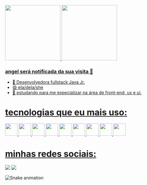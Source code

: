 <div>
<a href="https://github.com/angelmcastro">
<img height="180em" src="https://github-readme-stats.vercel.app/api?username=angelmcastro&show_icons=true&theme=dracula&include_all_commits=true&count_private=true"/>
<img height="180em" src="https://github-readme-stats.vercel.app/api/top-langs/?username=angelmcastro&layout=compact&langs_count=7&theme=dracula"/>
</div>


### angel será notificada da sua visita 👋


- 🌱 Desenvolvedora fullstack Java Jr.
- 😄 ela/dela/she
- 🤔 estudando para me especializar na área de front-end, ux e ui.

# tecnologias que eu mais uso:

<img src="https://cdn.jsdelivr.net/gh/devicons/devicon/icons/java/java-original-wordmark.svg" width="40" height="40"/> <img src="https://cdn.jsdelivr.net/gh/devicons/devicon/icons/css3/css3-original-wordmark.svg" width="40" height="40"/> <img src="https://cdn.jsdelivr.net/gh/devicons/devicon/icons/html5/html5-original-wordmark.svg" widht="40" height="40"/> <img src="https://cdn.jsdelivr.net/gh/devicons/devicon/icons/javascript/javascript-original.svg" widht="40" height="40"/> <img src="https://cdn.jsdelivr.net/gh/devicons/devicon/icons/mysql/mysql-original-wordmark.svg" widht="40" height="40"/> <img src="https://cdn.jsdelivr.net/gh/devicons/devicon/icons/react/react-original-wordmark.svg" widht="40" height="40"/> <img src="https://cdn.jsdelivr.net/gh/devicons/devicon/icons/spring/spring-original-wordmark.svg" widht="40" height="40"/> <img src="https://cdn.jsdelivr.net/gh/devicons/devicon/icons/typescript/typescript-original.svg" widht="40" height="40"/> <img src="https://cdn.jsdelivr.net/gh/devicons/devicon/icons/vscode/vscode-original.svg" widht="40" height="40"/> 
          
          
          
          
          
          
          
 # minhas redes sociais:         

<a href="https://www.linkedin.com/in/angelamendonca97" target="_blank"><img src="https://img.shields.io/badge/-LinkedIn-%230077B5?style=for-the-badge&logo=linkedin&logoColor=white" target="_blank"></a> <a href="https://instagram.com/angelmcastro_" target="_blank"><img src="https://img.shields.io/badge/-Instagram-%23E4405F?style=for-the-badge&logo=instagram&logoColor=white" target="_blank"></a>   

  
![Snake animation](https://github.com/angelmcastro/angelmcastro/blob/output/github-contribution-grid-snake.svg)  





<!--
**angelmcastro/angelmcastro** is a ✨ _special_ ✨ repository because its `README.md` (this file) appears on your GitHub profile.

Here are some ideas to get you started:

- 🔭 I’m currently working on ...
- 🌱 I’m currently learning ...
- 👯 I’m looking to collaborate on ...
- 🤔 I’m looking for help with ...
- 💬 Ask me about ...
- 📫 How to reach me: ...
- 😄 Pronouns: ...
- ⚡ Fun fact: ...
-->
